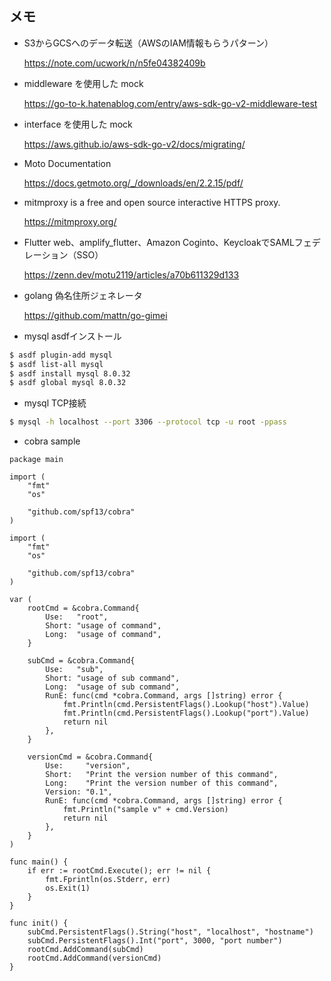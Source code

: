 ## メモ

- S3からGCSへのデータ転送（AWSのIAM情報もらうパターン）

  https://note.com/ucwork/n/n5fe04382409b

- middleware を使用した mock

  https://go-to-k.hatenablog.com/entry/aws-sdk-go-v2-middleware-test

- interface を使用した mock

  https://aws.github.io/aws-sdk-go-v2/docs/migrating/

- Moto Documentation

  https://docs.getmoto.org/_/downloads/en/2.2.15/pdf/

- mitmproxy is a free and open source interactive HTTPS proxy.

  https://mitmproxy.org/

- Flutter web、amplify_flutter、Amazon Coginto、KeycloakでSAMLフェデレーション（SSO）

  https://zenn.dev/motu2119/articles/a70b611329d133

- golang 偽名住所ジェネレータ

  https://github.com/mattn/go-gimei

- mysql asdfインストール

```bash
$ asdf plugin-add mysql
$ asdf list-all mysql
$ asdf install mysql 8.0.32
$ asdf global mysql 8.0.32 
```

- mysql TCP接続

```bash
$ mysql -h localhost --port 3306 --protocol tcp -u root -ppass
```

- cobra sample

```golang
package main

import (
	"fmt"
	"os"

	"github.com/spf13/cobra"
)

import (
	"fmt"
	"os"

	"github.com/spf13/cobra"
)

var (
	rootCmd = &cobra.Command{
		Use:   "root",
		Short: "usage of command",
		Long:  "usage of command",
	}

	subCmd = &cobra.Command{
		Use:   "sub",
		Short: "usage of sub command",
		Long:  "usage of sub command",
		RunE: func(cmd *cobra.Command, args []string) error {
			fmt.Println(cmd.PersistentFlags().Lookup("host").Value)
			fmt.Println(cmd.PersistentFlags().Lookup("port").Value)
			return nil
		},
	}

	versionCmd = &cobra.Command{
		Use:     "version",
		Short:   "Print the version number of this command",
		Long:    "Print the version number of this command",
		Version: "0.1",
		RunE: func(cmd *cobra.Command, args []string) error {
			fmt.Println("sample v" + cmd.Version)
			return nil
		},
	}
)

func main() {
	if err := rootCmd.Execute(); err != nil {
		fmt.Fprintln(os.Stderr, err)
		os.Exit(1)
	}
}

func init() {
	subCmd.PersistentFlags().String("host", "localhost", "hostname")
	subCmd.PersistentFlags().Int("port", 3000, "port number")
	rootCmd.AddCommand(subCmd)
	rootCmd.AddCommand(versionCmd)
}
```
